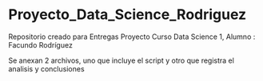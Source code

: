 # Proyecto_Data_Science_Rodriguez
Repositorio creado para Entregas Proyecto Curso Data Science 1, Alumno : Facundo Rodríguez


Se anexan 2 archivos, uno que incluye el script y otro que registra el analisis y conclusiones
